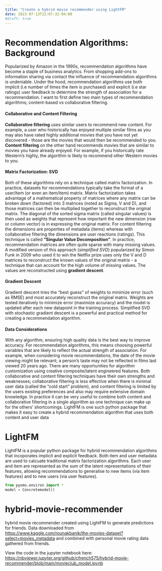 ```yaml
---
title: "Create a hybrid movie recommender using LightFM"
date: 2023-07-13T22:07:32-04:00
#draft: true
---
```


# Recommendation Algorithms: Background
  Popularized by Amazon in the 1990s, recommendation algorithms have become a staple of business analytics. From shopping add-ons to information sharing via contact the influence of recommendation algorithms is undeniable. Under the hood, recommendation algorithms use both implicit (i.e number of times the item is purchased) and explicit (i.e star ratings) user feedback to determine the strength of association for a recommendation. I want to first define two main types of recommendation algorithms; content-based vs collaborative filtering.

#### Collaborative and Content Filtering
 **Collaborative filtering** uses similar users to recommend new content. For example, a user who historically has enjoyed multiple similar films as you may also have rated highly additional movies that you have not yet discovered - those are the movies that would then be recommended to you.
**Content filtering** on the other hand recommends movies that are similar to movies you have already enjoyed. For example, if you historically rate Western’s highly, the algorithm is likely to recommend other Western movies to you.

#### Matrix Factorization: SVD
 Both of these algorithms rely on a technique called matrix factorization. In practice, datasets for recommendations typically take the format of a user/item (or even an item/item) matrix. Matrix factorization takes advantage of a mathematical property of matrices where any matrix can be broken down (factored) into 3 matrices (noted as Sigma, V and D), and those matrices can then be multiplied together to reconstruct the original matrix. The diagonal of the sorted sigma matrix (called singular values) is then used as weights that represent how important the new dimension (row or column vector) is in expressing the original matrix. For content filtering the dimensions are properties of metadata (items) whereas with collaborative filtering the dimensions are user reactions (ratings). This technique is called **“Singular Value Decomposition”**.
 In practice, recommendation matrices are often quite sparse with many missing values. A modified version of this approach (*simplified SVD*) popularized by Simon Funk in 2009 who used it to win the Netflix prize uses only the V and D matrices to reconstruct the known values of the original matrix - a technique that can account for the high volume of missing values. The values are reconstructed using **gradient descent**. 

 #### Gradient Descent
 Gradient descent tries the “best guess” of weights to minimize error (such as RMSE) and most accurately reconstruct the original matrix. Weights are tested iteratively to minimize error (maximize accuracy) and the model is updated after each new datapoint in the training process.  Simplified SVD with stochastic gradient descent is a powerful and practical method for creating a recommendation algorithm.

#### Data Considerations
With any algorithm, ensuring high quality data is the best way to improve accuracy. For recommendation algorithms, this means choosing powerful variables that are likely to reflect the actual strength of association. For example, when considering movie recommendations, the date of the movie viewing might be relevant; a person’s taste may not be reflected in films last viewed 20 years ago. There are many opportunities for algorithm customization using creative composite/latent engineered features.
Both collaborative and content filtering techniques have their own strengths and weaknesses; collaborative filtering is less effective when there is minimal user data (called the “cold start” problem), and content filtering is limited by the users existing preferences and also may require extensive domain knowledge.
In practice it can be very useful to combine both content and collaborative filtering in a single algorithm as one technique can make up for the others’ shortcomings. LightFM is one such python package that makes it easy to create a hybrid recommendation algorithm that uses both content and user data

# LightFM
 LightFM is a popular python package for hybrid recommendation algorithms that incoporates implicit and explicit feedback. Both item and user metadata are used to calcuate traditional matrix factorization algorithms. Each user and item are represented as the sum of the latent representations of their features, allowing recommendations to generalise to new items (via item features) and to new users (via user features).

 ```python
from pyomo.environ import *
model = Concretemodel()
```

# hybrid-movie-recommender
hybrid movie recommender created using LightFM to generate predictions for friends. Data downloaded from https://www.kaggle.com/rounakbanik/the-movies-dataset?select=movies_metadata and combined with personal movie rating data gathered from friends.


 View the code in the jupyter notebook here: https://nbviewer.jupyter.org/github/cfrench575/hybrid-movie-recommender/blob/main/movieclub_model.ipynb


